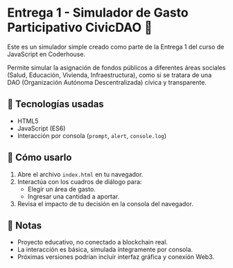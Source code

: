 # Entrega 1 - Simulador de Gasto Participativo CivicDAO 🧮

Este es un simulador simple creado como parte de la Entrega 1 del curso de JavaScript en Coderhouse.

Permite simular la asignación de fondos públicos a diferentes áreas sociales (Salud, Educación, Vivienda, Infraestructura), como si se tratara de una DAO (Organización Autónoma Descentralizada) cívica y transparente.

## 🧠 Tecnologías usadas

- HTML5
- JavaScript (ES6)
- Interacción por consola (`prompt`, `alert`, `console.log`)

## 🚀 Cómo usarlo

1. Abre el archivo `index.html` en tu navegador.
2. Interactúa con los cuadros de diálogo para:
   - Elegir un área de gasto.
   - Ingresar una cantidad a aportar.
3. Revisa el impacto de tu decisión en la consola del navegador.


## 📌 Notas

- Proyecto educativo, no conectado a blockchain real.
- La interacción es básica, simulada íntegramente por consola.
- Próximas versiones podrían incluir interfaz gráfica y conexión Web3.
